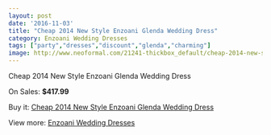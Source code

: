 ```yaml
---
layout: post
date: '2016-11-03'
title: "Cheap 2014 New Style Enzoani Glenda Wedding Dress"
category: Enzoani Wedding Dresses
tags: ["party","dresses","discount","glenda","charming"]
image: http://www.neoformal.com/21241-thickbox_default/cheap-2014-new-style-enzoani-glenda-wedding-dress.jpg
---
```

Cheap 2014 New Style Enzoani Glenda Wedding Dress

On Sales: **$417.99**
<a href="https://www.neoformal.com/en/enzoani-wedding-dresses-2014/6869-cheap-2014-new-style-enzoani-glenda-wedding-dress.html"><amp-img layout="responsive" width="600" height="600" src="//www.neoformal.com/21241-thickbox_default/cheap-2014-new-style-enzoani-glenda-wedding-dress.jpg" alt="Cheap 2014 New Style Enzoani Glenda Wedding Dress 0" /></a>
<a href="https://www.neoformal.com/en/enzoani-wedding-dresses-2014/6869-cheap-2014-new-style-enzoani-glenda-wedding-dress.html"><amp-img layout="responsive" width="600" height="600" src="//www.neoformal.com/21242-thickbox_default/cheap-2014-new-style-enzoani-glenda-wedding-dress.jpg" alt="Cheap 2014 New Style Enzoani Glenda Wedding Dress 1" /></a>

Buy it: [Cheap 2014 New Style Enzoani Glenda Wedding Dress](https://www.neoformal.com/en/enzoani-wedding-dresses-2014/6869-cheap-2014-new-style-enzoani-glenda-wedding-dress.html "Cheap 2014 New Style Enzoani Glenda Wedding Dress")

View more: [Enzoani Wedding Dresses](https://www.neoformal.com/en/102-enzoani-wedding-dresses-2014 "Enzoani Wedding Dresses")